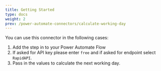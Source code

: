 ```yaml
---
title: Getting Started
type: docs
weight: 2
prev: /power-automate-connectors/calculate-working-day
---
```

You can use this connector in the following cases:
1. Add the step in to your Power Automate Flow
2. If asked for API key please enter `free` and if asked for endpoint select `RapidAPI`.
3. Pass in the values to calculate the next working day.

